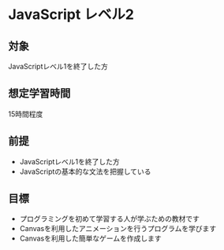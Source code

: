 # JavaScript レベル2
## 対象
JavaScriptレベル1を終了した方

## 想定学習時間
15時間程度

## 前提
* JavaScriptレベル1を終了した方
* JavaScriptの基本的な文法を把握している

## 目標
* プログラミングを初めて学習する人が学ぶための教材です
* Canvasを利用したアニメーションを行うプログラムを学びます
* Canvasを利用した簡単なゲームを作成します
